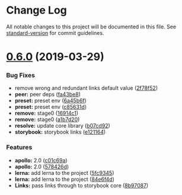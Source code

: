 # Change Log

All notable changes to this project will be documented in this file. See [standard-version](https://github.com/conventional-changelog/standard-version) for commit guidelines.

<a name="0.6.0"></a>
# [0.6.0](https://github.com/abhiaiyer91/apollo-storybook-decorator/compare/v0.5.1...v0.6.0) (2019-03-29)


### Bug Fixes

* remove wrong and redundant links default value ([2f78f52](https://github.com/abhiaiyer91/apollo-storybook-decorator/commit/2f78f52))
* **peer:** peer deps ([fa43be8](https://github.com/abhiaiyer91/apollo-storybook-decorator/commit/fa43be8))
* **preset:** preset env ([6a45b6f](https://github.com/abhiaiyer91/apollo-storybook-decorator/commit/6a45b6f))
* **preset:** preset env ([c85631d](https://github.com/abhiaiyer91/apollo-storybook-decorator/commit/c85631d))
* **remove:** stage0 ([16914c1](https://github.com/abhiaiyer91/apollo-storybook-decorator/commit/16914c1))
* **remove:** stage0 ([a1b7d20](https://github.com/abhiaiyer91/apollo-storybook-decorator/commit/a1b7d20))
* **resolve:** update core library ([b07cd92](https://github.com/abhiaiyer91/apollo-storybook-decorator/commit/b07cd92))
* **storybook:** storybook links ([e121164](https://github.com/abhiaiyer91/apollo-storybook-decorator/commit/e121164))


### Features

* **apollo:** 2.0 ([c01c69a](https://github.com/abhiaiyer91/apollo-storybook-decorator/commit/c01c69a))
* **apollo:** 2.0 ([578426d](https://github.com/abhiaiyer91/apollo-storybook-decorator/commit/578426d))
* **lerna:** add lerna to the project ([5fc9345](https://github.com/abhiaiyer91/apollo-storybook-decorator/commit/5fc9345))
* **lerna:** add lerna to the project ([84e6f4d](https://github.com/abhiaiyer91/apollo-storybook-decorator/commit/84e6f4d))
* **Links:** pass links through to storybook core ([8b97087](https://github.com/abhiaiyer91/apollo-storybook-decorator/commit/8b97087))
